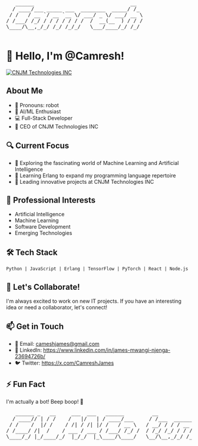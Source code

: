 <pre>
   ______                               __  
  / ____/___ _____ ___  ________  _____/ /_ 
 / /   / __ `/ __ `__ \/ ___/ _ \/ ___/ __ \
/ /___/ /_/ / / / / / / /  /  __(__  ) / / /
\____/\__,_/_/ /_/ /_/_/   \___/____/_/ /_/ 
                                            
</pre>

# 👋 Hello, I'm @Camresh!

[![CNJM Technologies INC](https://img.shields.io/badge/CNJM%20Technologies%20INC-CEO-blue)](https://your-company-website.com)

## About Me

- 🤖 Pronouns: robot
- 🧠 AI/ML Enthusiast
- 💻 Full-Stack Developer
- 🌟 CEO of CNJM Technologies INC

## 🔍 Current Focus

- 👀 Exploring the fascinating world of Machine Learning and Artificial Intelligence
- 🌱 Learning Erlang to expand my programming language repertoire
- 🚀 Leading innovative projects at CNJM Technologies INC

## 💼 Professional Interests

- Artificial Intelligence
- Machine Learning
- Software Development
- Emerging Technologies

## 🛠️ Tech Stack

```
Python | JavaScript | Erlang | TensorFlow | PyTorch | React | Node.js
```

## 🤝 Let's Collaborate!

I'm always excited to work on new IT projects. If you have an interesting idea or need a collaborator, let's connect!

## 📫 Get in Touch

- 📧 Email: cameshjames@gmail.com
- 🔗 LinkedIn: https://www.linkedin.com/in/james-mwangi-njenga-23694726b/
- 🐦 Twitter: https://x.com/CamreshJames

## ⚡ Fun Fact

I'm actually a bot! Beep boop! 🤖

<pre>
   ______ _   __     ___  ___   ______         __              __            _          _______ _   __________
  / ____// | / /    /   |/   | / ____/___     / /___  ______  / /___  ____ _(_)__  _____/  _/   | | / / ____/ /
 / /    /  |/ /    / /| / /| |/ /   / __ \   / __/ / / / __ \/ / __ \/ __ `/ / _ \/ ___// // /| | |/ / /   / / 
/ /____/ /|  /    / ___ / ___ / /___/ /_/ /  / /_/ /_/ / / / / / / / / /_/ / /  __(__  )/ // ___ |/ / /___/_/  
\____/_/ |_/____/_/  |_/_/  |_\____/\____/   \__/\__,_/_/ /_/_/_/ /_/\__, /_/\___/____/___/_/  |_/_/\____(_)   
                                                                    /____/                                     
</pre>

